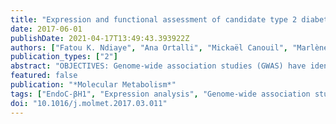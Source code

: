 ```yaml
---
title: "Expression and functional assessment of candidate type 2 diabetes susceptibility genes identify four new genes contributing to human insulin secretion"
date: 2017-06-01
publishDate: 2021-04-17T13:49:43.393922Z
authors: ["Fatou K. Ndiaye", "Ana Ortalli", "Mickaël Canouil", "Marlène Huyvaert", "Clara Salazar-Cardozo", "Cécile Lecoeur", "Marie Verbanck", "Valérie Pawlowski", "Raphaël Boutry", "Emmanuelle Durand", "Iandry Rabearivelo", "Olivier Sand", "Lorella Marselli", "Julie Kerr-Conte", "Vikash Chandra", "Raphaël Scharfmann", "Odile Poulain-Godefroy", "Piero Marchetti", "François Pattou", "Amar Abderrahmani", "Philippe Froguel", "Amélie Bonnefond"]
publication_types: ["2"]
abstract: "OBJECTIVES: Genome-wide association studies (GWAS) have identified textgreater100 loci independently contributing to type 2 diabetes (T2D) risk. However, translational implications for precision medicine and for the development of novel treatments have been disappointing, due to poor knowledge of how these loci impact T2D pathophysiology. Here, we aimed to measure the expression of genes located nearby T2D associated signals and to assess their effect on insulin secretion from pancreatic beta cells. METHODS: The expression of 104 candidate T2D susceptibility genes was measured in a human multi-tissue panel, through PCR-free expression assay. The effects of the knockdown of beta-cell enriched genes were next investigated on insulin secretion from the human EndoC-βH1 beta-cell line. Finally, we performed RNA-sequencing (RNA-seq) so as to assess the pathways affected by the knockdown of the new genes impacting insulin secretion from EndoC-βH1, and we analyzed the expression of the new genes in mouse models with altered pancreatic beta-cell function. RESULTS: We found that the candidate T2D susceptibility genes' expression is significantly enriched in pancreatic beta cells obtained by laser capture microdissection or sorted by flow cytometry and in EndoC-βH1 cells, but not in insulin sensitive tissues. Furthermore, the knockdown of seven T2D-susceptibility genes (CDKN2A, GCK, HNF4A, KCNK16, SLC30A8, TBC1D4, and TCF19) with already known expression and/or function in beta cells changed insulin secretion, supporting our functional approach. We showed first evidence for a role in insulin secretion of four candidate T2D-susceptibility genes (PRC1, SRR, ZFAND3, and ZFAND6) with no previous knowledge of presence and function in beta cells. RNA-seq in EndoC-βH1 cells with decreased expression of PRC1, SRR, ZFAND6, or ZFAND3 identified specific gene networks related to T2D pathophysiology. Finally, a positive correlation between the expression of Ins2 and the expression of Prc1, Srr, Zfand6, and Zfand3 was found in mouse pancreatic islets with altered beta-cell function. CONCLUSIONS: This study showed the ability of post-GWAS functional studies to identify new genes and pathways involved in human pancreatic beta-cell function and in T2D pathophysiology."
featured: false
publication: "*Molecular Metabolism*"
tags: ["EndoC-βH1", "Expression analysis", "Genome-wide association study", "Insulin secretion", "RNAi screening", "Type 2 diabetes"]
doi: "10.1016/j.molmet.2017.03.011"
---
```


